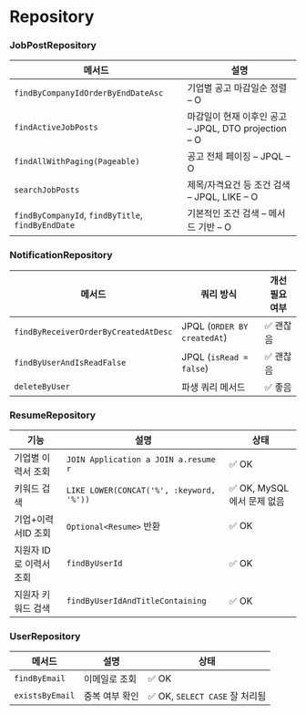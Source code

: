 # Repository


### JobPostRepository

| 메서드                                               | 설명                                        |
| ------------------------------------------------- | ----------------------------------------- |
| `findByCompanyIdOrderByEndDateAsc`                | 기업별 공고 마감일순 정렬 – O                        |
| `findActiveJobPosts`                              | 마감일이 현재 이후인 공고 – JPQL, DTO projection – O |
| `findAllWithPaging(Pageable)`                     | 공고 전체 페이징 – JPQL – O                      |
| `searchJobPosts`                                  | 제목/자격요건 등 조건 검색 – JPQL, LIKE – O          |
| `findByCompanyId`, `findByTitle`, `findByEndDate` | 기본적인 조건 검색 – 메서드 기반 – O                   |


### NotificationRepository

| 메서드                                  | 쿼리 방식                       | 개선 필요 여부 |
| ------------------------------------ | --------------------------- | -------- |
| `findByReceiverOrderByCreatedAtDesc` | JPQL (`ORDER BY createdAt`) | ✅ 괜찮음    |
| `findByUserAndIsReadFalse`           | JPQL (`isRead = false`)     | ✅ 괜찮음    |
| `deleteByUser`                       | 파생 쿼리 메서드                   | ✅ 좋음     |


### ResumeRepository

| 기능             | 설명                                       | 상태                  |
| -------------- | ---------------------------------------- | ------------------- |
| 기업별 이력서 조회     | `JOIN Application a JOIN a.resume r`     | ✅ OK                |
| 키워드 검색         | `LIKE LOWER(CONCAT('%', :keyword, '%'))` | ✅ OK, MySQL에서 문제 없음 |
| 기업+이력서ID 조회    | `Optional<Resume>` 반환                    | ✅ OK                |
| 지원자 ID로 이력서 조회 | `findByUserId`                           | ✅ OK                |
| 지원자 키워드 검색     | `findByUserIdAndTitleContaining`         | ✅ OK                |

### UserRepository

| 메서드             | 설명       | 상태                        |
| --------------- | -------- | ------------------------- |
| `findByEmail`   | 이메일로 조회  | ✅ OK                      |
| `existsByEmail` | 중복 여부 확인 | ✅ OK, `SELECT CASE` 잘 처리됨 |






